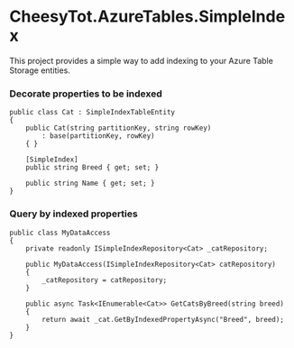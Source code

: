 # CheesyTot.AzureTables.SimpleIndex

This project provides a simple way to add indexing to your Azure Table Storage entities.

### Decorate properties to be indexed

```
public class Cat : SimpleIndexTableEntity
{
    public Cat(string partitionKey, string rowKey)
        : base(partitionKey, rowKey)
    { }
    
    [SimpleIndex]
    public string Breed { get; set; }
    
    public string Name { get; set; }
}
```
### Query by indexed properties

```
public class MyDataAccess
{
    private readonly ISimpleIndexRepository<Cat> _catRepository;

    public MyDataAccess(ISimpleIndexRepository<Cat> catRepository)
    {
        _catRepository = catRepository;
    }
    
    public async Task<IEnumerable<Cat>> GetCatsByBreed(string breed)
    {
        return await _cat.GetByIndexedPropertyAsync("Breed", breed);
    }
}
```

